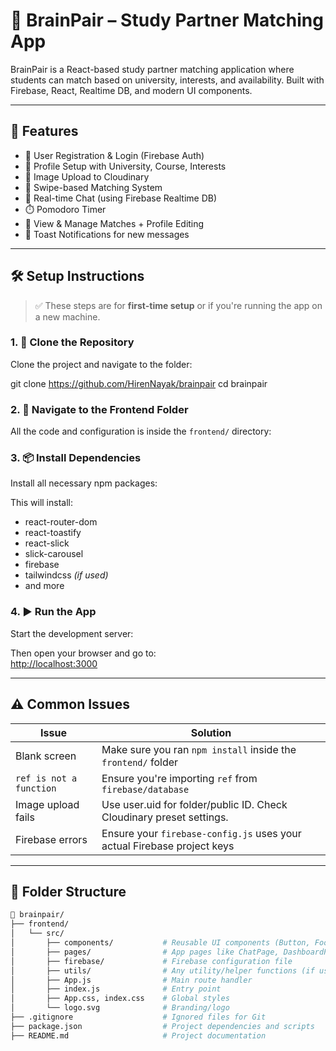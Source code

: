 # 🧠 BrainPair – Study Partner Matching App

BrainPair is a React-based study partner matching application where students can match based on university, interests, and availability. Built with Firebase, React, Realtime DB, and modern UI components.

---

## 🚀 Features

- 🔐 User Registration & Login (Firebase Auth)
- 📄 Profile Setup with University, Course, Interests
- 📸 Image Upload to Cloudinary
- 🔄 Swipe-based Matching System
- 💬 Real-time Chat (using Firebase Realtime DB)
- ⏱️ Pomodoro Timer
- 👥 View & Manage Matches + Profile Editing
- 🔔 Toast Notifications for new messages

---

## 🛠️ Setup Instructions

> ✅ These steps are for **first-time setup** or if you're running the app on a new machine.

### 1. 🔽 Clone the Repository

Clone the project and navigate to the folder:

git clone https://github.com/HirenNayak/brainpair
cd brainpair


### 2. 📁 Navigate to the Frontend Folder

All the code and configuration is inside the `frontend/` directory:


### 3. 📦 Install Dependencies

Install all necessary npm packages:


This will install:

- react-router-dom  
- react-toastify  
- react-slick  
- slick-carousel  
- firebase  
- tailwindcss *(if used)*  
- and more

### 4. ▶️ Run the App

Start the development server:


Then open your browser and go to:  
[http://localhost:3000](http://localhost:3000)

---

## ⚠️ Common Issues

| Issue                    | Solution                                                                 |
|--------------------------|--------------------------------------------------------------------------|
| Blank screen             | Make sure you ran `npm install` inside the `frontend/` folder            |
| `ref is not a function`  | Ensure you're importing `ref` from `firebase/database`                   |
| Image upload fails       | Use user.uid for folder/public ID. Check Cloudinary preset settings.     |
| Firebase errors          | Ensure your `firebase-config.js` uses your actual Firebase project keys  |

---

## 📁 Folder Structure

```bash
📁 brainpair/
├── frontend/
│   └── src/
│       ├── components/           # Reusable UI components (Button, Footer, Header, etc.)
│       ├── pages/                # App pages like ChatPage, DashboardPage, etc.
│       ├── firebase/             # Firebase configuration file
│       ├── utils/                # Any utility/helper functions (if used)
│       ├── App.js                # Main route handler
│       ├── index.js              # Entry point
│       ├── App.css, index.css    # Global styles
│       └── logo.svg              # Branding/logo
├── .gitignore                    # Ignored files for Git
├── package.json                  # Project dependencies and scripts
├── README.md                     # Project documentation
```
